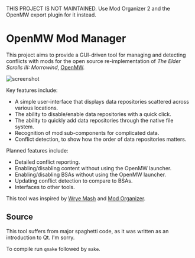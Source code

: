 THIS PROJECT IS NOT MAINTAINED. Use Mod Organizer 2 and the OpenMW export plugin for it instead.

# OpenMW Mod Manager

This project aims to provide a GUI-driven tool for managing and detecting conflicts with mods for the open source re-implementation of *The Elder Scrolls III: Morrowind*, [OpenMW](https://openmw.org).

![screenshot](https://i.imgur.com/rpcfj9e.png)

Key features include:

* A simple user-interface that displays data repositories scattered across various locations.
* The ability to disable/enable data repositories with a quick click.
* The ability to quickly add data repositories through the native file system.
* Recognition of mod sub-components for complicated data.
* Conflict detection, to show how the order of data repositories matters.

Planned features include:

* Detailed conflict reporting.
* Enabling/disabling content without using the OpenMW launcher.
* Enabling/disabling BSAs without using the OpenMW launcher.
* Updating conflict detection to compare to BSAs.
* Interfaces to other tools.

This tool was inspired by [Wrye Mash](http://www.uesp.net/wiki/Tes3Mod:Wrye_Mash) and [Mod Organizer](https://github.com/TanninOne/modorganizer).

## Source

This tool suffers from major spaghetti code, as it was written as an introduction to Qt. I'm sorry.

To compile run `qmake` followed by `make`.
